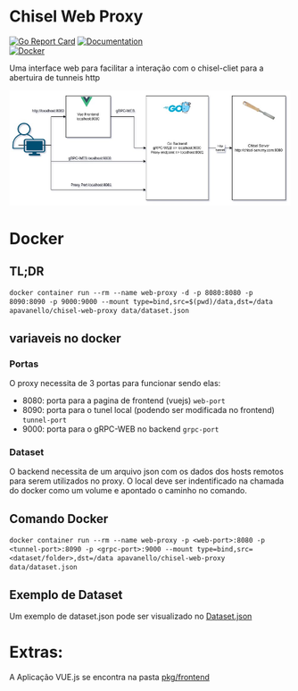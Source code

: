 # Chisel Web Proxy

[![Go Report Card](https://goreportcard.com/badge/chisel-web-proxy)](https://goreportcard.com/report/chisel-web-proxy) 
[![Documentation](https://godoc.org/chisel-web-proxy?status.svg)](http://godoc.org/chisel-web-proxy)	
[![Docker](https://img.shields.io/badge/docker-%230db7ed.svg?style=Social&logo=docker&logoColor=white)](https://hub.docker.com/r/apavanello/chisel-web-proxy)

Uma interface web para facilitar a interação com o chisel-cliet para a abertuira de tunneis http

![image info](./images/proxy.jpg)

# Docker

## TL;DR
``` docker 
docker container run --rm --name web-proxy -d -p 8080:8080 -p 8090:8090 -p 9000:9000 --mount type=bind,src=$(pwd)/data,dst=/data apavanello/chisel-web-proxy data/dataset.json
```

## variaveis no docker
### Portas
O proxy necessita de 3 portas para funcionar sendo elas:
- 8080: porta para a pagina de frontend (vuejs) `web-port`
- 8090: porta para o tunel local (podendo ser modificada no frontend) `tunnel-port`
- 9000: porta para o gRPC-WEB no backend `grpc-port`

### Dataset
O backend necessita de um arquivo json com os dados dos hosts remotos para serem utilizados no proxy. O local deve ser indentificado na chamada do docker como um volume e apontado o caminho no comando. 

## Comando Docker
``` docker
docker container run --rm --name web-proxy -p <web-port>:8080 -p <tunnel-port>:8090 -p <grpc-port>:9000 --mount type=bind,src=<dataset/folder>,dst=/data apavanello/chisel-web-proxy data/dataset.json
```

## Exemplo de Dataset
Um exemplo de dataset.json pode ser visualizado no [Dataset.json](./examples/dataset.json)

# Extras:
A Aplicação VUE.js se encontra na pasta [pkg/frontend](./pkg/frontend)
